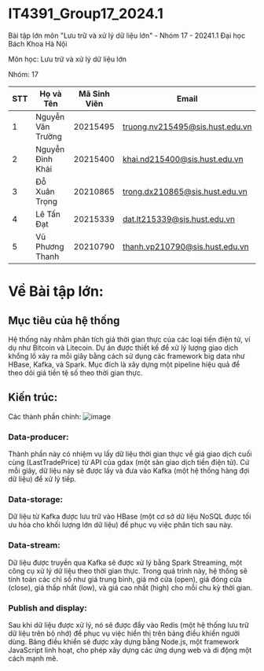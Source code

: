 # IT4391_Group17_2024.1
Bài tập lớn môn "Lưu trữ và xử lý dữ liệu lớn" - Nhóm 17 - 20241.1
Đại học Bách Khoa Hà Nội

Môn học: Lưu trữ và xử lý dữ liệu lớn

Nhóm: 17

| STT | Họ và Tên           | Mã Sinh Viên | Email                             |
|-----|---------------------|--------------|-----------------------------------|
| 1   | Nguyễn Văn Trường    | 20215495     | truong.nv215495@sis.hust.edu.vn   |
| 2   | Nguyễn Đình Khải     | 20215400     | khai.nd215400@sis.hust.edu.vn     |
| 3   | Đỗ Xuân Trọng        | 20210865     | trong.dx210865@sis.hust.edu.vn    |
| 4   | Lê Tấn Đạt           | 20215339     | dat.lt215339@sis.hust.edu.vn      |
| 5   | Vũ Phương Thanh      | 20210790     | thanh.vp210790@sis.hust.edu.vn    |

# Về Bài tập lớn: 
## Mục tiêu của hệ thống
Hệ thống này nhằm phân tích giá thời gian thực của các loại tiền điện tử, ví dụ như Bitcoin và Litecoin. Dự án được thiết kế để xử lý lượng giao dịch khổng lồ xảy ra mỗi giây bằng cách sử dụng các framework big data như HBase, Kafka, và Spark. Mục đích là xây dựng một pipeline hiệu quả để theo dõi giá tiền tệ số theo thời gian thực.

## Kiến trúc:
Các thành phần chính:
![image](https://github.com/user-attachments/assets/35f686b7-586a-478d-a4c1-d9ded1f62bc4)

### Data-producer:

Thành phần này có nhiệm vụ lấy dữ liệu thời gian thực về giá giao dịch cuối cùng (LastTradePrice) từ API của gdax (một sàn giao dịch tiền điện tử).
Cứ mỗi giây, dữ liệu này sẽ được lấy và đưa vào Kafka (một hệ thống hàng đợi dữ liệu) để xử lý tiếp.
### Data-storage:

Dữ liệu từ Kafka được lưu trữ vào HBase (một cơ sở dữ liệu NoSQL được tối ưu hóa cho khối lượng lớn dữ liệu) để phục vụ việc phân tích sau này.
### Data-stream:

Dữ liệu được truyền qua Kafka sẽ được xử lý bằng Spark Streaming, một công cụ xử lý dữ liệu theo thời gian thực.
Trong quá trình này, hệ thống sẽ tính toán các chỉ số như giá trung bình, giá mở cửa (open), giá đóng cửa (close), giá thấp nhất (low), và giá cao nhất (high) cho mỗi chu kỳ thời gian.
### Publish and display:

Sau khi dữ liệu được xử lý, nó sẽ được đẩy vào Redis (một hệ thống lưu trữ dữ liệu trên bộ nhớ) để phục vụ việc hiển thị trên bảng điều khiển người dùng.
Bảng điều khiển sẽ được xây dựng bằng Node.js, một framework JavaScript linh hoạt, cho phép xây dựng các ứng dụng web và di động một cách mạnh mẽ.


